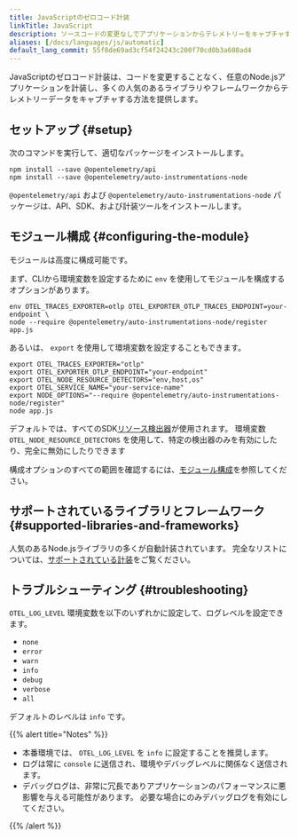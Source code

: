 ```yaml
---
title: JavaScriptのゼロコード計装
linkTitle: JavaScript
description: ソースコードの変更なしでアプリケーションからテレメトリーをキャプチャする
aliases: [/docs/languages/js/automatic]
default_lang_commit: 55f8de69ad3cf54f24243c200f70cd0b3a608ad4
---
```


JavaScriptのゼロコード計装は、コードを変更することなく、任意のNode.jsアプリケーションを計装し、多くの人気のあるライブラリやフレームワークからテレメトリーデータをキャプチャする方法を提供します。

## セットアップ {#setup}

次のコマンドを実行して、適切なパッケージをインストールします。

```shell
npm install --save @opentelemetry/api
npm install --save @opentelemetry/auto-instrumentations-node
```

`@opentelemetry/api` および `@opentelemetry/auto-instrumentations-node` パッケージは、API、SDK、および計装ツールをインストールします。

## モジュール構成 {#configuring-the-module}

モジュールは高度に構成可能です。

まず、CLIから環境変数を設定するために `env` を使用してモジュールを構成するオプションがあります。

```shell
env OTEL_TRACES_EXPORTER=otlp OTEL_EXPORTER_OTLP_TRACES_ENDPOINT=your-endpoint \
node --require @opentelemetry/auto-instrumentations-node/register app.js
```

あるいは、 `export` を使用して環境変数を設定することもできます。

```shell
export OTEL_TRACES_EXPORTER="otlp"
export OTEL_EXPORTER_OTLP_ENDPOINT="your-endpoint"
export OTEL_NODE_RESOURCE_DETECTORS="env,host,os"
export OTEL_SERVICE_NAME="your-service-name"
export NODE_OPTIONS="--require @opentelemetry/auto-instrumentations-node/register"
node app.js
```

デフォルトでは、すべてのSDK[リソース検出器](/docs/languages/js/resources/)が使用されます。
環境変数 `OTEL_NODE_RESOURCE_DETECTORS` を使用して、特定の検出器のみを有効にしたり、完全に無効にしたりできます

構成オプションのすべての範囲を確認するには、[モジュール構成](configuration)を参照してください。

## サポートされているライブラリとフレームワーク {#supported-libraries-and-frameworks}

人気のあるNode.jsライブラリの多くが自動計装されています。
完全なリストについては、[サポートされている計装](https://github.com/open-telemetry/opentelemetry-js-contrib/tree/main/packages/auto-instrumentations-node#supported-instrumentations)をご覧ください。

## トラブルシューティング {#troubleshooting}

`OTEL_LOG_LEVEL` 環境変数を以下のいずれかに設定して、ログレベルを設定できます。

- `none`
- `error`
- `warn`
- `info`
- `debug`
- `verbose`
- `all`

デフォルトのレベルは `info` です。

{{% alert title="Notes" %}}

- 本番環境では、 `OTEL_LOG_LEVEL` を `info` に設定することを推奨します。
- ログは常に `console` に送信され、環境やデバッグレベルに関係なく送信されます。
- デバッグログは、非常に冗長でありアプリケーションのパフォーマンスに悪影響を与える可能性があります。
  必要な場合にのみデバッグログを有効にしてください。

{{% /alert %}}

